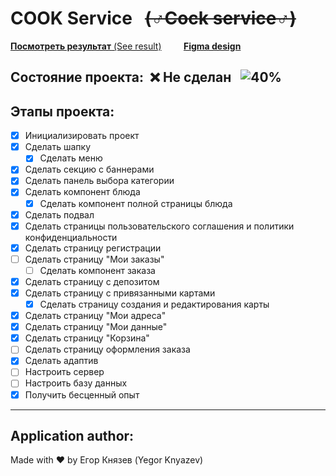 # **COOK Service** &nbsp;&nbsp;~~(♂Cock service♂)~~

[__Посмотреть результат__ (See result)](https://yegych9923.github.io/cook-service/)&nbsp;&nbsp;&nbsp;&nbsp;&nbsp;&nbsp;&nbsp;&nbsp;&nbsp;[__Figma design__](https://www.figma.com/file/zvR5GICKaE0W9D6XG31FrF/%D0%94%D0%B5%D1%81%D0%BA%D1%82%D0%BE%D0%BF?node-id=0%3A1)

## Состояние проекта:&nbsp; :x: Не сделан &nbsp;&nbsp;![40%](https://progress-bar.dev/40)

## Этапы проекта:
- [X] Инициализировать проект
- [X] Сделать шапку
    - [X] Сделать меню 
- [X] Сделать секцию с баннерами
- [X] Сделать панель выбора категории
- [X] Сделать компонент блюда
    - [X] Сделать компонент полной страницы блюда
- [X] Сделать подвал
- [X] Сделать страницы пользовательского соглашения и политики конфиденциальности
- [X] Сделать страницу регистрации
- [ ] Сделать страницу "Мои заказы"
    - [ ] Сделать компонент заказа
- [X] Сделать страницу с депозитом
- [X] Сделать страницу с привязанными картами
    - [X] Сделать страницу создания и редактирования карты
- [X] Сделать страницу "Мои адреса"
- [X] Сделать страницу "Мои данные"
- [X] Сделать страницу "Корзина"
- [ ] Сделать страницу оформления заказа
- [X] Сделать адаптив
- [ ] Настроить сервер
- [ ] Настроить базу данных
- [X] Получить бесценный опыт

----------

## Application author:
Made with :heart: by Егор Князев (Yegor Knyazev)